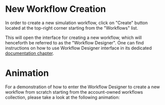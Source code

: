 # New Workflow Creation

In order to create a new simulation workflow, click on "Create" button <i class="zmdi zmdi-plus-circle-o zmdi-hc-border"></i> located at the top-right corner starting from the "Workflows" list. 

This will open the interface for creating a new workflow, which will henceforth be referred to as the "Workflow Designer". One can find instructions on how to use Workflow Designer interface in its dedicated [documentation chapter](/workflow-designer/general-overview.md). 

# Animation

For a demonstration of how to enter the Workflow Designer to create a new workflow from scratch starting from the account-owned workflows collection, please take a look at the following animation:

<img data-gifffer="/images/create-new-workflow.gif" />
